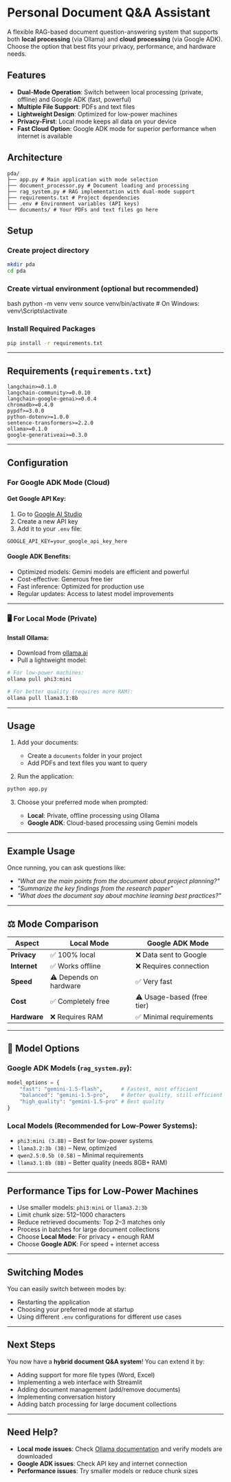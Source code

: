 # Personal Document Q&A Assistant

A flexible RAG-based document question-answering system that supports both **local processing** (via Ollama) and **cloud processing** (via Google ADK). Choose the option that best fits your privacy, performance, and hardware needs.

## Features

- **Dual-Mode Operation**: Switch between local processing (private, offline) and Google ADK (fast, powerful)
- **Multiple File Support**: PDFs and text files
- **Lightweight Design**: Optimized for low-power machines
- **Privacy-First**: Local mode keeps all data on your device
- **Fast Cloud Option**: Google ADK mode for superior performance when internet is available

## Architecture
```
pda/
├── app.py # Main application with mode selection
├── document_processor.py # Document loading and processing
├── rag_system.py # RAG implementation with dual-mode support
├── requirements.txt # Project dependencies
├── .env # Environment variables (API keys)
└── documents/ # Your PDFs and text files go here
```


## Setup

### Create project directory
```bash
mkdir pda
cd pda
```

### Create virtual environment (optional but recommended)
bash
python -m venv venv
source venv/bin/activate  # On Windows: venv\Scripts\activate


### Install Required Packages

```bash
pip install -r requirements.txt
```

---

## Requirements (`requirements.txt`)

```text
langchain>=0.1.0  
langchain-community>=0.0.10  
langchain-google-genai>=0.0.4  
chromadb>=0.4.0  
pypdf>=3.0.0  
python-dotenv>=1.0.0  
sentence-transformers>=2.2.0  
ollama>=0.1.0  
google-generativeai>=0.3.0
```

---

## Configuration

### For Google ADK Mode (Cloud)

#### Get Google API Key:

1. Go to [Google AI Studio](https://makersuite.google.com/)
2. Create a new API key
3. Add it to your `.env` file:

```env
GOOGLE_API_KEY=your_google_api_key_here
```

#### Google ADK Benefits:

* Optimized models: Gemini models are efficient and powerful
* Cost-effective: Generous free tier
* Fast inference: Optimized for production use
* Regular updates: Access to latest model improvements

---

### 🖥️ For Local Mode (Private)

#### Install Ollama:

* Download from [ollama.ai](https://ollama.ai)
* Pull a lightweight model:

```bash
# For low-power machines:
ollama pull phi3:mini

# For better quality (requires more RAM):
ollama pull llama3.1:8b
```

---

## Usage

1. Add your documents:

   * Create a `documents` folder in your project
   * Add PDFs and text files you want to query

2. Run the application:

```bash
python app.py
```

3. Choose your preferred mode when prompted:

   * **Local**: Private, offline processing using Ollama
   * **Google ADK**: Cloud-based processing using Gemini models

---

## Example Usage

Once running, you can ask questions like:

* *"What are the main points from the document about project planning?"*
* *"Summarize the key findings from the research paper"*
* *"What does the document say about machine learning best practices?"*

---

## ⚖️ Mode Comparison

| Aspect       | Local Mode             | Google ADK Mode            |
| ------------ | ---------------------- | -------------------------- |
| **Privacy**  | ✅ 100% local           | ❌ Data sent to Google      |
| **Internet** | ✅ Works offline        | ❌ Requires connection      |
| **Speed**    | ⚠️ Depends on hardware | ✅ Very fast                |
| **Cost**     | ✅ Completely free      | ⚠️ Usage-based (free tier) |
| **Hardware** | ❌ Requires RAM         | ✅ Minimal requirements     |

---

## 🔧 Model Options

### Google ADK Models (`rag_system.py`):

```python
model_options = {
    "fast": "gemini-1.5-flash",      # Fastest, most efficient
    "balanced": "gemini-1.5-pro",    # Better quality, still efficient
    "high_quality": "gemini-1.5-pro" # Best quality
}
```

### Local Models (Recommended for Low-Power Systems):

* `phi3:mini (3.8B)` – Best for low-power systems
* `llama3.2:3b (3B)` – New, optimized
* `qwen2.5:0.5b (0.5B)` – Minimal requirements
* `llama3.1:8b (8B)` – Better quality (needs 8GB+ RAM)

---

## Performance Tips for Low-Power Machines

* Use smaller models: `phi3:mini` or `llama3.2:3b`
* Limit chunk size: 512–1000 characters
* Reduce retrieved documents: Top 2–3 matches only
* Process in batches for large document collections
* Choose **Local Mode**: For privacy + enough RAM
* Choose **Google ADK**: For speed + internet access

---

## Switching Modes

You can easily switch between modes by:

* Restarting the application
* Choosing your preferred mode at startup
* Using different `.env` configurations for different use cases

---

## Next Steps

You now have a **hybrid document Q&A system**! You can extend it by:

* Adding support for more file types (Word, Excel)
* Implementing a web interface with Streamlit
* Adding document management (add/remove documents)
* Implementing conversation history
* Adding batch processing for large document collections

---

## Need Help?

* **Local mode issues**: Check [Ollama documentation](https://ollama.ai) and verify models are downloaded
* **Google ADK issues**: Check API key and internet connection
* **Performance issues**: Try smaller models or reduce chunk sizes
